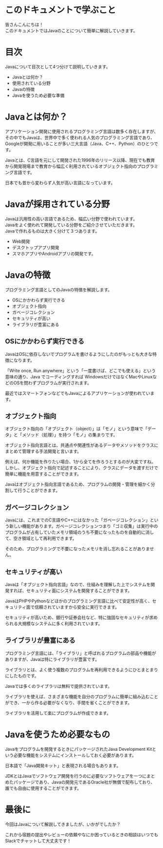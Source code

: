 # このドキュメントで学ぶこと

皆さんこんにちは！  
このドキュメントではJavaのことについて簡単に解説していきます。  

# 目次

Javaについて目次として4つ分けて説明していきます。   

- Javaとは何か？
- 使用されている分野
- Javaの特徴
- Javaを使うため必要な準備

# Javaとは何か？

アプリケーション開発に使用されるプログラミング言語は数多く存在しますが、その中でもJavaは、世界中で多く使われる人気のプログラミング言語であり、Googleが開発に用いることが多い三大言語（Java、C++、Python）のひとつです。  

Javaとは、C言語を元にして開発された1996年のリリース以降、現在でも教育から開発現場まで教育から幅広く利用されているオブジェクト指向のプログラミング言語です。  

日本でも昔から変わらず人気が高い言語になっています。

# Javaが採用されている分野

Javaは汎用性の高い言語であるため、幅広い分野で使われています。  
Javaをよく使われて開発している分野をご紹介させていただきます。  
Javaで作れるものは大きく分けて３つあります。  

- Web開発
- デスクトップアプリ開発
- スマホアプリやAndroidアプリの開発です。

# Javaの特徴

プログラミング言語としてのJavaの特徴を解説します。

- OSにかかわらず実行できる
- オブジェクト指向
- ガベージコレクション
- セキュリティが高い
- ライブラリが豊富にある

## OSにかかわらず実行できる

JavaはOSに依存しないでプログラムを書けるようにしたのがもっとも大きな特徴になります。  

「Write once, Run anywhere」という「一度書けば、どこでも使える」という意味の通り、Java でコーディングすれば WindowsだけではなくMacやLinuxなどのOSを問わずプログラムが実行されます。  

最近ではスマートフォンなどでもJavaによるアプリケーションが使われています。  

## オブジェクト指向

オブジェクト指向の「オブジェクト（object）」は「モノ」という意味で「データ」と「メソッド（処理）」を持つ「モノ」の集まりです。  

オブジェクト指向言語とは、共通点や関連性があるデータやメソッドをクラスにまとめて管理する手法開発と言います。  

例えば、何か機能を作りたい場合、1から全てを作ろうとするのが大変ですね。
しかし、オブジェクト指向で記述することにより、クラスにデータを渡すだけで簡単に機能を用意することができます。  

Javaはオブジェクト指向言語であるため、プログラムの開発・管理を細かく分割して行うことができます。  

## ガベージコレクション

Javaには、これまでのC言語やC++にはなかった「ガベージコレクション」という新しい機能があります。ガベージコレクションつまり「ゴミ収集」は実行中のプログラムが占有していたメモリ領域のうち不要になったものを自動的に消して、空き領域として再利用できます。  

そのため、プログラミングで不要になったメモリを消し忘れることがありません。  

## セキュリティが高い

Javaは「オブジェクト指向言語」なので、仕組みを理解した上でシステムを開発すれば、セキュリティ面にシステムを開発することができます。  

JavaはPHPやPythonなどほかのプログラミング言語に比べて安定性が高く、セキュリティ面で信頼されていますから安全に実行できます。  

セキュリティが高いため、銀行や証券会社など、特に強固なセキュリティが求められる大規模なシステムに多く利用されています。  

## ライブラリが豊富にある

プログラミング言語には、「ライブラリ」と呼ばれるプログラムの部品や機能がありますが、Javaは特にライブラリが豊富です。  

ライブラリとは、よく使う複数のプログラムを再利用できるようにひとまとまりにしたものです。  

Javaでは多くのライブラリは無料で提供されています。  

ライブラリを使えば、さまざまな機能を自分のプログラムに簡単に組み込むことができ、一から作る必要がなくなり、手間を省くことができます。  

ライブラリを活用して楽にプログラムが作成できます。  

# Javaを使うため必要なもの

Javaをプログラムを開発するときにパッケージされたJava Development Kitという必要な機能をシステムにインストールしておく必要があります。  

日本語で「Java開発キット」と表現される場合もあります。  

JDKとはJavaでソフトウェア開発を行うのに必要なソフトウェアを一つにまとめたパッケージであり、Javaの開発元であるOracle社が無償で配布しており、誰でも自由に使用することができます。  

# 最後に

今回はJavaについて解説してきましたが、いかがでしたか？

これから宿題の提出やレビューの依頼やなにか困っているときの相談はいつでもSlackでチャットして大丈夫です！
